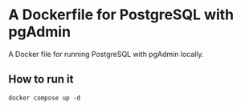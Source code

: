 # A Dockerfile for PostgreSQL with pgAdmin
A Docker file for running PostgreSQL with pgAdmin locally.

## How to run it

```
docker compose up -d
```

